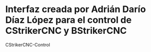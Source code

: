# Interfaz creada por Adrián Darío Díaz López para el control de CStrikerCNC y BStrikerCNC
CStrikerCNC-Control
